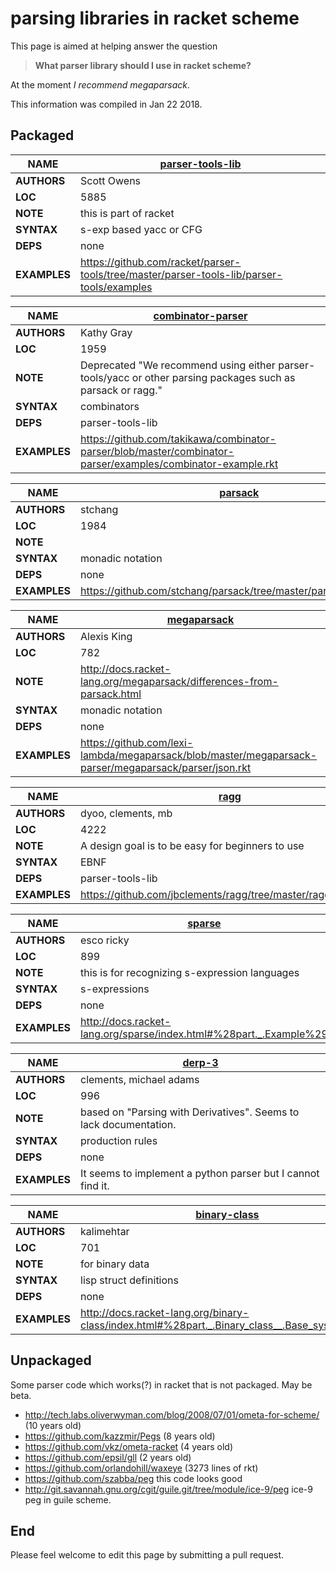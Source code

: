 # parsing libraries in racket scheme

This page is aimed at helping answer the question

> **What parser library should I use in racket scheme?**

At the moment *I recommend megaparsack*.

This information was compiled in Jan 22 2018.

## Packaged

| **NAME** | [parser-tools-lib](http://docs.racket-lang.org/parser-tools/index.html?q=parser-tools) |
|----------|------|
| **AUTHORS** | Scott Owens |
| **LOC** | 5885 |
| **NOTE** | this is part of racket |
| **SYNTAX** | s-exp based yacc or CFG |
| **DEPS** | none |
| **EXAMPLES** | https://github.com/racket/parser-tools/tree/master/parser-tools-lib/parser-tools/examples |


| **NAME** | [combinator-parser](http://docs.racket-lang.org/combinator-parser/index.html) |
|----------|------|
| **AUTHORS** | Kathy Gray |
| **LOC** | 1959 |
| **NOTE** | Deprecated "We recommend using either parser-tools/yacc or other parsing packages such as parsack or ragg." |
| **SYNTAX** | combinators |
| **DEPS** | parser-tools-lib |
| **EXAMPLES** | https://github.com/takikawa/combinator-parser/blob/master/combinator-parser/examples/combinator-example.rkt |

| **NAME** | [parsack](http://docs.racket-lang.org/parsack/index.html) |
|----------|------|
| **AUTHORS** | stchang |
| **LOC** | 1984 |
| **NOTE** | |
| **SYNTAX** | monadic notation |
| **DEPS** | none |
| **EXAMPLES** | https://github.com/stchang/parsack/tree/master/parsack/examples |


| **NAME** | [megaparsack](http://docs.racket-lang.org/megaparsack/) |
|----------|------|
| **AUTHORS** | Alexis King |
| **LOC** | 782 |
| **NOTE** | http://docs.racket-lang.org/megaparsack/differences-from-parsack.html |
| **SYNTAX** | monadic notation |
| **DEPS** | none |
| **EXAMPLES** | https://github.com/lexi-lambda/megaparsack/blob/master/megaparsack-parser/megaparsack/parser/json.rkt |


| **NAME** | [ragg](https://pkgs.racket-lang.org/package/ragg) |
|----------|------|
| **AUTHORS** | dyoo, clements, mb |
| **LOC** | 4222 |
| **NOTE** | A design goal is to be easy for beginners to use |
| **SYNTAX** | EBNF |
| **DEPS** | parser-tools-lib |
| **EXAMPLES** | https://github.com/jbclements/ragg/tree/master/ragg/examples |


| **NAME** | [sparse](http://docs.racket-lang.org/sparse/index.html) |
|----------|------|
| **AUTHORS** | esco ricky |
| **LOC** | 899 |
| **NOTE** | this is for recognizing s-expression languages |
| **SYNTAX** | s-expressions |
| **DEPS** | none |
| **EXAMPLES** | http://docs.racket-lang.org/sparse/index.html#%28part._.Example%29 |


| **NAME** | [derp-3](https://pkgs.racket-lang.org/package/derp-3) |
|----------|------|
| **AUTHORS** | clements, michael adams |
| **LOC** | 996 |
| **NOTE** | based on "Parsing with Derivatives". Seems to lack documentation. |
| **SYNTAX** | production rules |
| **DEPS** | none |
| **EXAMPLES** | It seems to implement a python parser but I cannot find it. |


| **NAME** | [binary-class](https://pkgs.racket-lang.org/package/binary-class) |
|----------|------|
| **AUTHORS** | kalimehtar |
| **LOC** | 701 |
| **NOTE** | for binary data |
| **SYNTAX** | lisp struct definitions |
| **DEPS** | none |
| **EXAMPLES** | http://docs.racket-lang.org/binary-class/index.html#%28part._.Binary_class__.Base_system_%29 |

## Unpackaged

Some parser code which works(?) in racket that is not packaged. May be beta.

* http://tech.labs.oliverwyman.com/blog/2008/07/01/ometa-for-scheme/ (10 years old)
* https://github.com/kazzmir/Pegs (8 years old)
* https://github.com/vkz/ometa-racket (4 years old)
* https://github.com/epsil/gll (2 years old)
* https://github.com/orlandohill/waxeye (3273 lines of rkt)
* https://github.com/szabba/peg this code looks good
* http://git.savannah.gnu.org/cgit/guile.git/tree/module/ice-9/peg ice-9 peg in guile scheme.

## End

Please feel welcome to edit this page by submitting a pull request.
